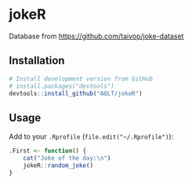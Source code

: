 
<!-- README.md is generated from README.Rmd. Please edit that file -->

# jokeR

Database from <https://github.com/taivop/joke-dataset>

## Installation

``` r
# Install development version from GitHub
# install.packages("devtools")
devtools::install_github("AQLT/jokeR")
```

## Usage

Add to your `.Rprofile` (`file.edit("~/.Rprofile")`):

``` r
.First <- function() {
    cat("Joke of the day:\n")
    jokeR::random_joke()
}
```
